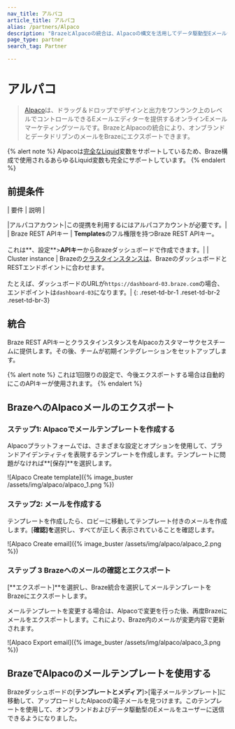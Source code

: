 ```yaml
---
nav_title: アルパコ
article_title: アルパコ
alias: /partners/Alpaco
description: "BrazeとAlpacoの統合は、Alpacoの構文を活用してデータ駆動型Eメールテンプレートを作成し、Brazeにエクスポートします。"
page_type: partner
search_tag: Partner

---
```


# アルパコ

> [Alpaco](https://alpaco.email/)は、ドラッグ＆ドロップでデザインと出力をワンランク上のレベルでコントロールできるEメールエディターを提供するオンラインEメールマーケティングツールです。BrazeとAlpacoの統合により、オンブランドとデータドリブンのメールをBrazeにエクスポートできます。 

{% alert note %}
Alpacoは[完全なLiquid](https://shopify.github.io/liquid/)変数をサポートしているため、Braze構成で使用されるあらゆるLiquid変数も完全にサポートしています。
{% endalert %}

## 前提条件

| 要件 | 説明 |

|アルパコアカウント|この提携を利用するにはアルパコアカウントが必要です。|
| Braze REST APIキー | **Templates**のフル権限を持つBraze REST APIキー。<br><br> これは**、設定**>**APIキー**からBrazeダッシュボードで作成できます。|
| Cluster instance | Brazeの[クラスタインスタンスは]({{site.baseurl}}/api/basics/#endpoints)、BrazeのダッシュボードとRESTエンドポイントに合わせます。<br><br> たとえば、ダッシュボードのURLが`https://dashboard-03.braze.com`の場合、エンドポイントは`dashboard-03`になります。|
{: .reset-td-br-1 .reset-td-br-2 .reset-td-br-3}

## 統合

Braze REST APIキーとクラスタインスタンスをAlpacoカスタマーサクセスチームに提供します。その後、チームが初期インテグレーションをセットアップします。

{% alert note %}
これは1回限りの設定で、今後エクスポートする場合は自動的にこのAPIキーが使用されます。
{% endalert %}

## BrazeへのAlpacoメールのエクスポート

### ステップ1: Alpacoでメールテンプレートを作成する

Alpacoプラットフォームでは、さまざまな設定とオプションを使用して、ブランドアイデンティティを表現するテンプレートを作成します。テンプレートに問題がなければ**[保存]**を選択します。

![Alpaco Create template]({% image_buster /assets/img/alpaco/alpaco_1.png %})

### ステップ2: メールを作成する

テンプレートを作成したら、ロビーに移動してテンプレート付きのメールを作成します。[**確認]を**選択し、すべてが正しく表示されていることを確認します。

![Alpaco Create email]({% image_buster /assets/img/alpaco/alpaco_2.png %})

### ステップ 3 Brazeへのメールの確認とエクスポート

[**エクスポート]**を選択し、Braze統合を選択してメールテンプレートをBrazeにエクスポートします。 

メールテンプレートを変更する場合は、Alpacoで変更を行った後、再度Brazeにメールをエクスポートします。これにより、Braze内のメールが変更内容で更新されます。

![Alpaco Export email]({% image_buster /assets/img/alpaco/alpaco_3.png %})

## BrazeでAlpacoのメールテンプレートを使用する

Brazeダッシュボードの[**テンプレートとメディア**]>[電子メールテンプレート]に移動して、アップロードしたAlpacoの電子メールを見つけます。このテンプレートを使用して、オンブランドおよびデータ駆動型のEメールをユーザーに送信できるようになりました。

[1]: {{site.baseurl}}/user_guide/message_building_by_channel/email/creating_an_email_template/
